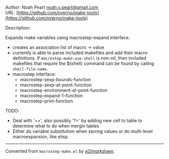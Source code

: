 *Author:* Noah Peart <noah.v.peart@gmail.com><br>
*URL:* [https://github.com/nverno/make-tools](https://github.com/nverno/make-tools)<br>

Description:

Expands make variables using macrostep-expand interface.

- creates an association list of macro -> value
- currently is able to parse included makefiles and add their macro
  definitions. If `macrostep-make-use-shell` is non-nil, then included
  makefiles that require the $(shell) command can be found by calling
  `shell-file-name`.
- macrostep interface:
	+ macrostep-sexp-bounds-function
	+ macrostep-sexp-at-point-function
	+ macrostep-environment-at-point-function
	+ macrostep-expand-1-function
	+ macrostep-print-function

TODO:
- Deal with '+=', also possibly '?=' by adding new cell to table
  to determine what to do when mergin tables
- Either do variable substitution when storing values or do multi-level
  macroexpansion, like elisp.


---
Converted from `macrostep-make.el` by [*el2markdown*](https://github.com/Lindydancer/el2markdown).
